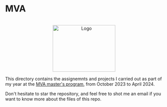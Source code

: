 # MVA

<br />
<div align="center">
  <a href="https://www.master-mva.com/">
    <img src="https://centreborelli.ens-paris-saclay.fr/sites/centre_borelli/files/styles/img__480x320__crop_main/public/media/images/xlogo_mva_935x701.jpg,qitok=1BfZ2kri.pagespeed.ic.r35R1bGACN.jpg" alt="Logo" width="200" height="150">
  </a>
</div>
 
This directory contains the assignemnts and projects I carried out as part of my year at the [MVA master's program](https://www.master-mva.com/), from October 2023 to April 2024.

Don't hesitate to star the repository, and feel free to shot me an email if you want to know more about the files of this repo.